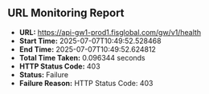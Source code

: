 ## URL Monitoring Report

- **URL:** https://api-gw1-prod1.fisglobal.com/gw/v1/health
- **Start Time:** 2025-07-07T10:49:52.528468
- **End Time:** 2025-07-07T10:49:52.624812
- **Total Time Taken:** 0.096344 seconds
- **HTTP Status Code:** 403
- **Status:** Failure
- **Failure Reason:** HTTP Status Code: 403
